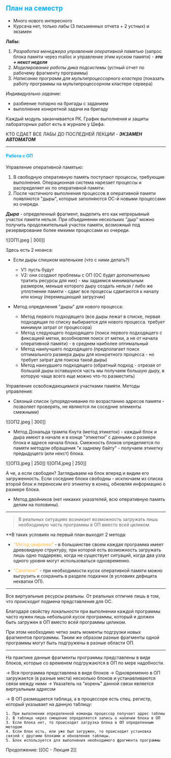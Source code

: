 ## <font style="color:#03b1fc" >План на семестр</font>

- Много нового интересного 
- Курсача нет, только лабы (3 письменных отчета + 2 устных) и экзамен

**Лабы:**
1. *Разработка менеджера управления оперативной памятью* (запрос блока памяти через malloc и управление этим куском памяти) - ***эта + некст неделя***
2. *Моделирование работы дика подсистемы* (устный отчет по рабочему фрагменту программы)
3. *Написание программ для мультипроцессорного кластера* (показать работу программы на мультипроцессорном кластере сервера)

*Индивидуально задание:*
- разбиение попарно на бригады с заданием 
- выполнение конкретной задачи на бригаду

Каждый модуль заканчивается РК. 
График выполнения и защиты лабораторных работ есть в журнале у Шефа.

КТО СДАЕТ ВСЕ ЛАБЫ ДО ПОСЛЕДНЕЙ ЛЕКЦИИ - ***ЭКЗАМЕН АВТОМАТОМ***

---
#### <font style="color:#03b1fc">Работа с ОП</font>

Управление оперативной памятью:

1. В свободную оперативную память поступают процессы, требующие выполнения. Операционная система нарезает процессы и распределяет их по оперативной памяти.
2. После частичного выполнения процессов в оперативной памяти появляются "дыры", которые заполняются ОС-й новыми процессами из очереди.

***Дыра*** - определенный фрагмент, выделить его как непрерывный участок памяти нельзя. При объединении нескольких "дыр" можно получить продолжительный участок памяти, возможный под резервирование более емкими процессами из очереди.

![[ОП1.jpeg | 300]]

Здесь есть 2 нюанса:
- Если дыры слишком маленькие (что с ними делать?)
	- V1: пусть будут
	- V2: они создают проблемы с ОП (ОС будет дополнительно тратить ресурсы для них) - мы задаемся минимальным размером, меньше которого дыру создать нельзя / либо же уплотнение памяти - сдвиг все процессы сдвигаются к началу или концу (перемещающий загрузчик)

- Метод определения "дыры" для нового процесса:
	- Метод первого подходящего (все дыры лежат в списке, первая подходящая по списку выбирается для нового процесса. требует минимум затрат от процессора)
	- Метод следующего подходящего (поиск первого подходящего с фиксацией метки, возобновляя поиск от метки, а не от начала оперативной памяти) - в среднем наиболее оптимальный
	- Метод наилучшего подходящего (предполагает поиск оптимального размера дыры для конкретного процесса - но требует затрат для поиска такой дыры)
	- Метод наихудшего подходящего (обратный подход - отрезая от большой дыры оставшуюся часть мы получаем большую дыру, в которую чаще всего еще можно что-то разместить)


Управление освобождающимися участками памяти. Методы управления:

- Связный список (упорядочивание по возрастанию адресов памяти - позволяет проверять, не являются ли соседние элементы смежными)

![[ОП2.jpeg | 300]]

- Метод Дональда трампа Кнута (метод этикеток) - каждый блок и дыра имеют в начале и в конце "этикетки" с данными о размере блока и адресе начала блока. Смежность блоков определяется по памяти методом обращения "к заднему байту" - получаем этикетку предыдущего (или некст) блока.

![[ОП3.jpeg | 250]] ![[ОП4.jpeg | 250]]

А че, а если свободен? Заглядываем на блок вперед и видим его загруженность. Если соседние блоки свободны - исключаем из списка второй блок и переносим его этикетку в конец, обновляя информацию о размере блока.

- Метод двойников (нет никаких указателей, всю оперативную память делим на половины).

---

> В реальных ситуациях возникает возможность загружать лишь необходимую часть программы в ОП вместо всей целиком. 

**В таких условиях на первый план выходят 2 метода: 

- <font style="color:#ffb640">"Метод оверлеев"</font> - в большинстве своем каждая программа имеет древовидную структуру, при которой есть возможность загружать лишь одно поддерево, когда не существует ситуаций, когда два узла одного уровня могут использоваться одновременно.

- <font style="color:#ffb640">"Своппинг"</font> - при необходимости кусок оперативной памяти можно выгрузить и сохранить в разделе подкачки (в условиях дефицита нехватки ОП).

---

Все виртуальные ресурсы реальны. От реальных отличие лишь в том, что происходит подмена представления для ОС. 

Благодаря свойству локальности при выполнении каждой программы часто нужен лишь небольшой кусок программы, который и должен быть загружен в ОП вместо всей программы целиком. 

При этом необходимо четко знать моменты подгрузки новых фрагментов программы. Таким же образом разные фрагменты одной программы могут быть подгружены в разные области ОП. 

---

На практике данные фрагменты программы представлены в виде блоков, которые со временем подгружаются в ОП по мере надобности. 

-> Вся программа представлена в виде блоков
-> Одновременно в ОП загружается (в разные места) несколько блоков и устанавливаются связи между ними
-> Указатель на "корень" данной связи является виртуальным адресом

-> В ОП размещается таблица, а в процессоре есть спец. регистр, который указывает на данную таблицу:

	1. При выполнении определенной команды процессор получает адрес таблиы
	2. В таблице через смещение определяется запись о наличии блока в ОП 
	3. Если блока нет, то происходит загрузка блока в ОП определенным методом
	4. Если блок есть, или уже был загружен, то происходит установка связей с другими блоками и обновление таблицы. 
	5. Блок используется для выполнения необходимого фрагмента программы 

Продолжение: [[ОС - Лекция 2]]
